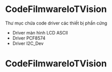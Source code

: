 # CodeFilmwareIoTVision
Thư mục chứa code driver các thiết bị phần cứng
- Driver màn hình LCD ASCII 
- Driver PCF8574
- Driver I2C_Dev
# CodeFilmwareIoTVision

